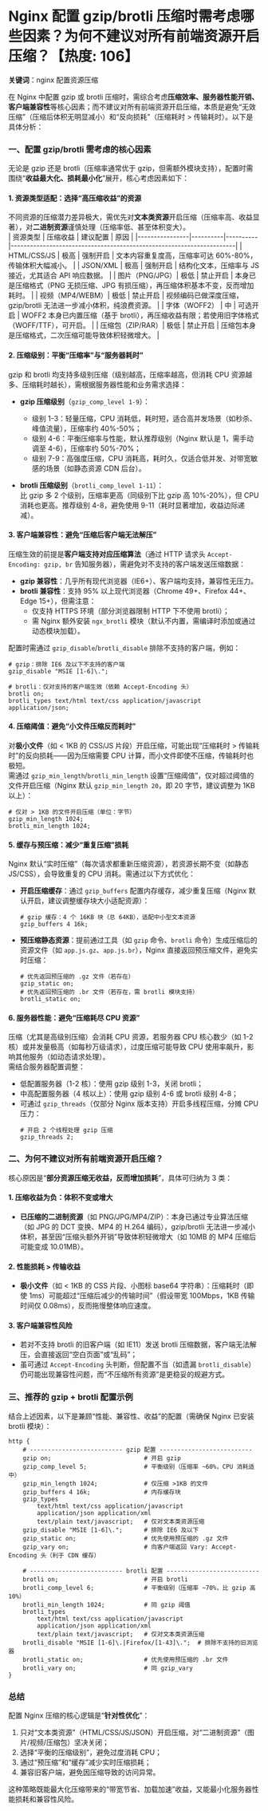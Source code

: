 # Nginx 配置 gzip/brotli 压缩时需考虑哪些因素？为何不建议对所有前端资源开启压缩？【热度: 106】

**关键词**：nginx 配置资源压缩

在 Nginx 中配置 gzip 或 brotli 压缩时，需综合考虑**压缩效率、服务器性能开销、客户端兼容性**等核心因素；而不建议对所有前端资源开启压缩，本质是避免“无效压缩”（压缩后体积无明显减小）和“反向损耗”（压缩耗时 > 传输耗时）。以下是具体分析：

### 一、配置 gzip/brotli 需考虑的核心因素

无论是 gzip 还是 brotli（压缩率通常优于 gzip，但需额外模块支持），配置时需围绕“**收益最大化、损耗最小化**”展开，核心考虑因素如下：

#### 1. 资源类型适配：选择“高压缩收益”的资源

不同资源的压缩潜力差异极大，需优先对**文本类资源**开启压缩（压缩率高、收益显著），对**二进制资源**谨慎处理（压缩率低、甚至体积变大）。  
| 资源类型 | 压缩收益 | 建议配置 | 原因 |
|----------------|----------|----------|----------------------------------------------------------------------|
| HTML/CSS/JS | 极高 | 强制开启 | 文本内容重复度高，压缩率可达 60%-80%，传输体积大幅减小。 |
| JSON/XML | 极高 | 强制开启 | 结构化文本，压缩率与 JS 接近，尤其适合 API 响应数据。 |
| 图片（PNG/JPG）| 极低 | 禁止开启 | 本身已是压缩格式（PNG 无损压缩、JPG 有损压缩），再压缩体积基本不变，反而增加耗时。 |
| 视频（MP4/WEBM）| 极低 | 禁止开启 | 视频编码已做深度压缩，gzip/brotli 无法进一步减小体积，纯浪费资源。 |
| 字体（WOFF2） | 中 | 可选开启 | WOFF2 本身已内置压缩（基于 brotli），再压缩收益有限；若使用旧字体格式（WOFF/TTF），可开启。 |
| 压缩包（ZIP/RAR）| 极低 | 禁止开启 | 压缩包本身是压缩格式，二次压缩可能导致体积轻微增大。 |

#### 2. 压缩级别：平衡“压缩率”与“服务器耗时”

gzip 和 brotli 均支持多级别压缩（级别越高，压缩率越高，但消耗 CPU 资源越多、压缩耗时越长），需根据服务器性能和业务需求选择：

- **gzip 压缩级别**（`gzip_comp_level 1-9`）：

  - 级别 1-3：轻量压缩，CPU 消耗低，耗时短，适合高并发场景（如秒杀、峰值流量），压缩率约 40%-50%；
  - 级别 4-6：平衡压缩率与性能，默认推荐级别（Nginx 默认是 1，需手动调至 4-6），压缩率约 50%-70%；
  - 级别 7-9：高强度压缩，CPU 消耗高，耗时久，仅适合低并发、对带宽敏感的场景（如静态资源 CDN 后台）。

- **brotli 压缩级别**（`brotli_comp_level 1-11`）：  
  比 gzip 多 2 个级别，压缩率更高（同级别下比 gzip 高 10%-20%），但 CPU 消耗也更高。推荐级别 4-8，避免使用 9-11（耗时显著增加，收益边际递减）。

#### 3. 客户端兼容性：避免“压缩后客户端无法解压”

压缩生效的前提是**客户端支持对应压缩算法**（通过 HTTP 请求头 `Accept-Encoding: gzip, br` 告知服务器），需避免对不支持的客户端发送压缩数据：

- **gzip 兼容性**：几乎所有现代浏览器（IE6+）、客户端均支持，兼容性无压力。
- **brotli 兼容性**：支持 95% 以上现代浏览器（Chrome 49+、Firefox 44+、Edge 15+），但需注意：
  - 仅支持 HTTPS 环境（部分浏览器限制 HTTP 下不使用 brotli）；
  - 需 Nginx 额外安装 `ngx_brotli` 模块（默认不内置，需编译时添加或通过动态模块加载）。

配置时需通过 `gzip_disable`/`brotli_disable` 排除不支持的客户端，例如：

```nginx
# gzip：排除 IE6 及以下不支持的客户端
gzip_disable "MSIE [1-6]\.";

# brotli：仅对支持的客户端生效（依赖 Accept-Encoding 头）
brotli on;
brotli_types text/html text/css application/javascript application/json;
```

#### 4. 压缩阈值：避免“小文件压缩反而耗时”

对**极小文件**（如 < 1KB 的 CSS/JS 片段）开启压缩，可能出现“压缩耗时 > 传输耗时”的反向损耗——因为压缩需要 CPU 计算，而小文件即使不压缩，传输耗时也极短。  
需通过 `gzip_min_length`/`brotli_min_length` 设置“压缩阈值”，仅对超过阈值的文件开启压缩（Nginx 默认 `gzip_min_length 20`，即 20 字节，建议调整为 1KB 以上）：

```nginx
# 仅对 > 1KB 的文件开启压缩（单位：字节）
gzip_min_length 1024;
brotli_min_length 1024;
```

#### 5. 缓存与预压缩：减少“重复压缩”损耗

Nginx 默认“实时压缩”（每次请求都重新压缩资源），若资源长期不变（如静态 JS/CSS），会导致重复的 CPU 消耗。需通过以下方式优化：

- **开启压缩缓存**：通过 `gzip_buffers` 配置内存缓存，减少重复压缩（Nginx 默认开启，建议调整缓存块大小适配资源）：
  ```nginx
  # gzip 缓存：4 个 16KB 块（总 64KB），适配中小型文本资源
  gzip_buffers 4 16k;
  ```
- **预压缩静态资源**：提前通过工具（如 `gzip` 命令、`brotli` 命令）生成压缩后的资源文件（如 `app.js.gz`、`app.js.br`），Nginx 直接返回预压缩文件，避免实时压缩：
  ```nginx
  # 优先返回预压缩的 .gz 文件（若存在）
  gzip_static on;
  # 优先返回预压缩的 .br 文件（若存在，需 brotli 模块支持）
  brotli_static on;
  ```

#### 6. 服务器性能：避免“压缩耗尽 CPU 资源”

压缩（尤其是高级别压缩）会消耗 CPU 资源，若服务器 CPU 核心数少（如 1-2 核）或并发量极高（如每秒万级请求），过度压缩可能导致 CPU 使用率飙升，影响其他服务（如动态请求处理）。  
需结合服务器配置调整：

- 低配置服务器（1-2 核）：使用 gzip 级别 1-3，关闭 brotli；
- 中高配置服务器（4 核以上）：使用 gzip 级别 4-6 或 brotli 级别 4-8；
- 可通过 `gzip_threads`（仅部分 Nginx 版本支持）开启多线程压缩，分摊 CPU 压力：
  ```nginx
  # 开启 2 个线程处理 gzip 压缩
  gzip_threads 2;
  ```

### 二、为何不建议对所有前端资源开启压缩？

核心原因是“**部分资源压缩无收益，反而增加损耗**”，具体可归纳为 3 类：

#### 1. 压缩收益为负：体积不变或增大

- **已压缩的二进制资源**（如 PNG/JPG/MP4/ZIP）：本身已通过专业算法压缩（如 JPG 的 DCT 变换、MP4 的 H.264 编码），gzip/brotli 无法进一步减小体积，甚至因“压缩头额外开销”导致体积轻微增大（如 10MB 的 MP4 压缩后可能变成 10.01MB）。

#### 2. 性能损耗 > 传输收益

- **极小文件**（如 < 1KB 的 CSS 片段、小图标 base64 字符串）：压缩耗时（即使 1ms）可能超过“压缩后减少的传输时间”（假设带宽 100Mbps，1KB 传输时间仅 0.08ms），反而拖慢整体响应速度。

#### 3. 客户端兼容性风险

- 若对不支持 brotli 的旧客户端（如 IE11）发送 brotli 压缩数据，客户端无法解压，会直接返回“空白页面”或“乱码”；
- 虽可通过 `Accept-Encoding` 头判断，但配置不当（如遗漏 `brotli_disable`）仍可能出现兼容性问题，而“不压缩所有资源”是更稳妥的规避方式。

### 三、推荐的 gzip + brotli 配置示例

结合上述因素，以下是兼顾“性能、兼容性、收益”的配置（需确保 Nginx 已安装 brotli 模块）：

```nginx
http {
    # -------------------------- gzip 配置 --------------------------
    gzip on;                          # 开启 gzip
    gzip_comp_level 5;                # 平衡级别（压缩率 ~60%，CPU 消耗适中）
    gzip_min_length 1024;             # 仅压缩 >1KB 的文件
    gzip_buffers 4 16k;               # 内存缓存块
    gzip_types
        text/html text/css application/javascript
        application/json application/xml
        text/plain text/javascript;   # 仅对文本类资源压缩
    gzip_disable "MSIE [1-6]\.";      # 排除 IE6 及以下
    gzip_static on;                   # 优先使用预压缩的 .gz 文件
    gzip_vary on;                     # 向客户端返回 Vary: Accept-Encoding 头（利于 CDN 缓存）

    # -------------------------- brotli 配置 --------------------------
    brotli on;                        # 开启 brotli
    brotli_comp_level 6;              # 平衡级别（压缩率 ~70%，比 gzip 高 10%）
    brotli_min_length 1024;           # 同 gzip 阈值
    brotli_types
        text/html text/css application/javascript
        application/json application/xml
        text/plain text/javascript;   # 仅对文本类资源压缩
    brotli_disable "MSIE [1-6]\.|Firefox/[1-43]\.";  # 排除不支持的旧浏览器
    brotli_static on;                 # 优先使用预压缩的 .br 文件
    brotli_vary on;                   # 同 gzip_vary
}
```

### 总结

配置 Nginx 压缩的核心逻辑是“**针对性优化**”：

1. 只对“文本类资源”（HTML/CSS/JS/JSON）开启压缩，对“二进制资源”（图片/视频/压缩包）坚决关闭；
2. 选择“平衡的压缩级别”，避免过度消耗 CPU；
3. 通过“预压缩”和“缓存”减少实时压缩损耗；
4. 兼容旧客户端，避免因压缩导致的访问异常。

这种策略既能最大化压缩带来的“带宽节省、加载加速”收益，又能最小化服务器性能损耗和兼容性风险。